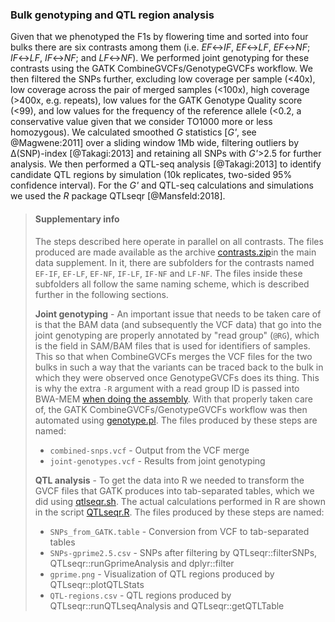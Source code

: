 ### Bulk genotyping and QTL region analysis

Given that we phenotyped the F1s by flowering time and sorted into four bulks there are six contrasts among them
(i.e. _EF_↔_IF_, _EF_↔_LF_, _EF_↔_NF_; _IF_↔_LF_, _IF_↔_NF_; and _LF_↔_NF_). We performed joint genotyping
for these contrasts using the GATK CombineGVCFs/GenotypeGVCFs workflow. We then filtered the SNPs further, excluding
low coverage per sample (<40x), low coverage across the pair of merged samples (<100x), high coverage (>400x, e.g. 
repeats), low values for the GATK Genotype Quality score (<99), and low values for the frequency of the reference
allele (<0.2, a conservative value given that we consider TO1000 more or less homozygous). We calculated smoothed 
_G_ statistics [_G'_, see @Magwene:2011] over a sliding window 1Mb wide, filtering outliers by Δ(SNP)-index 
[@Takagi:2013] and retaining all SNPs with _G'_>2.5 for further analysis. We then performed a QTL-seq analysis
[@Takagi:2013] to identify candidate QTL regions by simulation (10k replicates, two-sided 95% confidence interval).
For the _G'_ and QTL-seq calculations and simulations we used the _R_ package QTLseqr [@Mansfeld:2018].

> #### Supplementary info
> The steps described here operate in parallel on all contrasts. The files produced are made available as the archive
> [contrasts.zip](contrasts.zip)in the main data supplement. In it, there are subfolders for the contrasts named
> `EF-IF`, `EF-LF`, `EF-NF`, `IF-LF`, `IF-NF` and `LF-NF`. The files inside these subfolders all follow the same
> naming scheme, which is described further in the following sections. 
>
> **Joint genotyping** - An important issue that needs to be taken care of is that the BAM data (and subsequently 
> the VCF data) that go into the joint genotyping are properly annotated by "read group" (`@RG`), which is the field 
> in SAM/BAM files that is used for identifiers of samples. This so that when CombineGVCFs merges the VCF files for 
> the two bulks in such a way that the variants can be traced back to the bulk in which they were observed once
> GenotypeGVCFs does its thing. This is why the extra `-R` argument with a read group ID is passed into BWA-MEM 
> [when doing the assembly](../script/bwa.sh). With that properly taken care of, the GATK CombineGVCFs/GenotypeGVCFs
> workflow was then automated using [genotype.pl](../script/genotype.pl). The files produced by these steps are named:
> - `combined-snps.vcf` - Output from the VCF merge
> - `joint-genotypes.vcf` - Results from joint genotyping 
>
> **QTL analysis** - To get the data into R we needed to transform the GVCF files that GATK produces into tab-separated
> tables, which we did using [qtlseqr.sh](../script/qtlseqr.sh). The actual calculations performed in R are shown in
> the script [QTLseqr.R](../script/QTLseqr.R). The files produced by these steps are named:
> - `SNPs_from_GATK.table` - Conversion from VCF to tab-separated tables
> - `SNPs-gprime2.5.csv` - SNPs after filtering by QTLseqr::filterSNPs, QTLseqr::runGprimeAnalysis and dplyr::filter
> - `gprime.png` - Visualization of QTL regions produced by QTLseqr::plotQTLStats
> - `QTL-regions.csv` - QTL regions produced by QTLseqr::runQTLseqAnalysis and QTLseqr::getQTLTable
